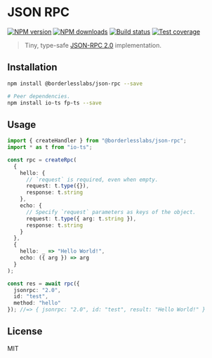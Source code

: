 # JSON RPC

[![NPM version][npm-image]][npm-url]
[![NPM downloads][downloads-image]][downloads-url]
[![Build status][travis-image]][travis-url]
[![Test coverage][coveralls-image]][coveralls-url]

> Tiny, type-safe [JSON-RPC 2.0](https://www.jsonrpc.org/specification) implementation.

## Installation

```sh
npm install @borderlesslabs/json-rpc --save

# Peer dependencies.
npm install io-ts fp-ts --save
```

## Usage

```ts
import { createHandler } from "@borderlesslabs/json-rpc";
import * as t from "io-ts";

const rpc = createRpc(
  {
    hello: {
      // `request` is required, even when empty.
      request: t.type({}),
      response: t.string
    },
    echo: {
      // Specify `request` parameters as keys of the object.
      request: t.type({ arg: t.string }),
      response: t.string
    }
  },
  {
    hello: _ => "Hello World!",
    echo: ({ arg }) => arg
  }
);

const res = await rpc({
  jsonrpc: "2.0",
  id: "test",
  method: "hello"
}); //=> { jsonrpc: "2.0", id: "test", result: "Hello World!" }
```

## License

MIT

[npm-image]: https://img.shields.io/npm/v/@borderlesslabs/json-rpc.svg?style=flat
[npm-url]: https://npmjs.org/package/@borderlesslabs/json-rpc
[downloads-image]: https://img.shields.io/npm/dm/@borderlesslabs/json-rpc.svg?style=flat
[downloads-url]: https://npmjs.org/package/@borderlesslabs/json-rpc
[travis-image]: https://img.shields.io/travis/BorderlessLabs/json-rpc.svg?style=flat
[travis-url]: https://travis-ci.org/BorderlessLabs/json-rpc
[coveralls-image]: https://img.shields.io/coveralls/BorderlessLabs/json-rpc.svg?style=flat
[coveralls-url]: https://coveralls.io/r/BorderlessLabs/json-rpc?branch=master
